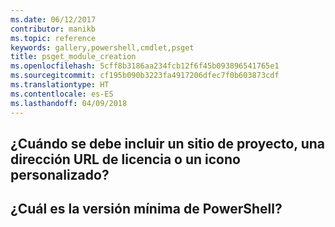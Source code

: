 ```yaml
---
ms.date: 06/12/2017
contributor: manikb
ms.topic: reference
keywords: gallery,powershell,cmdlet,psget
title: psget_module_creation
ms.openlocfilehash: 5cff8b3186aa234fcb12f6f45b093896541765e1
ms.sourcegitcommit: cf195b090b3223fa4917206dfec7f0b603873cdf
ms.translationtype: HT
ms.contentlocale: es-ES
ms.lasthandoff: 04/09/2018
---
```

## <a name="when-to-include-a-project-site-license-url-custom-icon"></a>¿Cuándo se debe incluir un sitio de proyecto, una dirección URL de licencia o un icono personalizado?


## <a name="what-is-minimum-powershell-version"></a>¿Cuál es la versión mínima de PowerShell?